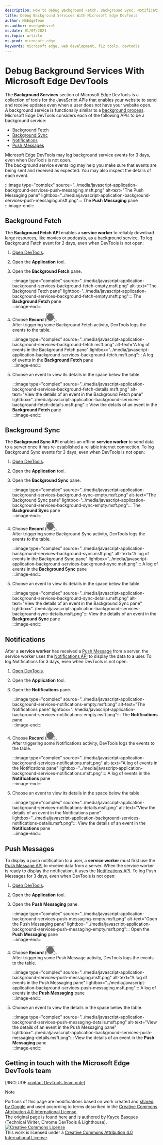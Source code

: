 ```yaml
---
description: How to debug Background Fetch, Background Sync, Notifications, and Push Messages with Microsoft Edge DevTools.
title: Debug Background Services With Microsoft Edge DevTools
author: MSEdgeTeam
ms.author: msedgedevrel
ms.date: 01/07/2021
ms.topic: article
ms.prod: microsoft-edge
keywords: microsoft edge, web development, f12 tools, devtools
---
```

<!-- Copyright Kayce Basques 
   Licensed under the Apache License, Version 2.0 (the "License");
   you may not use this file except in compliance with the License.
   You may obtain a copy of the License at

       https://www.apache.org/licenses/LICENSE-2.0
       
   Unless required by applicable law or agreed to in writing, software
   distributed under the License is distributed on an "AS IS" BASIS,
   WITHOUT WARRANTIES OR CONDITIONS OF ANY KIND, either express or implied.
   See the License for the specific language governing permissions and
   limitations under the License.  -->  

# Debug Background Services With Microsoft Edge DevTools  

The **Background Services** section of Microsoft Edge DevTools is a collection of tools for the JavaScript APIs that enables your website to send and receive updates even when a user does not have your website open.  
A background service is functionally similar to a [background process][WikiBackgroundProcess].  
Microsoft Edge DevTools considers each of the following APIs to be a background service:  

*   [Background Fetch](#background-fetch)  
*   [Background Sync](#background-sync)  
*   [Notifications](#notifications)  
*   [Push Messages](#push-messages)  
    
Microsoft Edge DevTools may log background service events for 3 days, even when DevTools is not open.  
The background service events log may help you make sure that events are being sent and received as expected.  You may also inspect the details of each event.  

:::image type="complex" source="../media/javascript-application-background-services-push-messaging.msft.png" alt-text="The Push Messaging pane" lightbox="../media/javascript-application-background-services-push-messaging.msft.png":::
   The **Push Messaging** pane  
:::image-end:::  

## Background Fetch  

The **Background Fetch API** enables a **service worker** to reliably download large resources, like movies or podcasts, as a background service.  To log Background Fetch event for 3 days, even when DevTools is not open:  

<!--Todo: add background fetch api section when available -->  

1.  [Open DevTools][OpenDevTools].  
1.  Open the **Application** tool.  
1.  Open the **Background Fetch** pane.  
    
    :::image type="complex" source="../media/javascript-application-background-services-background-fetch-empty.msft.png" alt-text="The Background Fetch pane" lightbox="../media/javascript-application-background-services-background-fetch-empty.msft.png":::
       The **Background Fetch** pane  
    :::image-end:::  
    
1.  Choose **Record** \(![Record][ImageRecordIcon]\).  
   After triggering some Background Fetch activity, DevTools logs the events to the table.  
    
    :::image type="complex" source="../media/javascript-application-background-services-background-fetch.msft.png" alt-text="A log of events in the Background Fetch pane" lightbox="../media/javascript-application-background-services-background-fetch.msft.png":::
       A log of events in the **Background Fetch** pane  
    :::image-end:::  
    
1.  Choose an event to view its details in the space below the table.  
    
    :::image type="complex" source="../media/javascript-application-background-services-background-fetch-details.msft.png" alt-text="View the details of an event in the Background Fetch pane" lightbox="../media/javascript-application-background-services-background-fetch-details.msft.png":::
       View the details of an event in the **Background Fetch** pane  
    :::image-end:::  
    
## Background Sync  

The **Background Sync API** enables an offline **service worker** to send data to a server once it has re-established a reliable internet connection.  To log Background Sync events for 3 days, even when DevTools is not open:  

<!--Todo: add background sync api section when available -->  

1.  [Open DevTools][OpenDevTools].  
1.  Open the **Application** tool.  
1.  Open the **Background Sync** pane.  
    
    :::image type="complex" source="../media/javascript-application-background-services-background-sync-empty.msft.png" alt-text="The Background Sync pane" lightbox="../media/javascript-application-background-services-background-sync-empty.msft.png":::
       The **Background Sync** pane  
    :::image-end:::  
    
1.  Choose **Record** \(![Record][ImageRecordIcon]\).  
   After triggering some Background Sync activity, DevTools logs the events to the table.  
    
    :::image type="complex" source="../media/javascript-application-background-services-background-sync.msft.png" alt-text="A log of events in the Background Sync pane" lightbox="../media/javascript-application-background-services-background-sync.msft.png":::
       A log of events in the **Background Sync** pane  
    :::image-end:::  
    
1.  Choose an event to view its details in the space below the table.  
    
    :::image type="complex" source="../media/javascript-application-background-services-background-sync-details.msft.png" alt-text="View the details of an event in the Background Sync pane" lightbox="../media/javascript-application-background-services-background-sync-details.msft.png":::
       View the details of an event in the **Background Sync** pane  
    :::image-end:::  
    
## Notifications  

After a **service worker** has received a [Push Message][MDNPush] from a server, the service worker uses the [Notifications API][MDNNotifications] to display the data to a user.  To log Notifications for 3 days, even when DevTools is not open:  

1.  [Open DevTools][OpenDevTools].  
1.  Open the **Application** tool.  
1.  Open the **Notifications** pane.  
    
    :::image type="complex" source="../media/javascript-application-background-services-notifications-empty.msft.png" alt-text="The Notifications pane" lightbox="../media/javascript-application-background-services-notifications-empty.msft.png":::
       The **Notifications** pane  
    :::image-end:::  
    
1.  Choose **Record** \(![Record][ImageRecordIcon]\).  
   After triggering some Notifications activity, DevTools logs the events to the table.  
    
    :::image type="complex" source="../media/javascript-application-background-services-notifications.msft.png" alt-text="A log of events in the Notifications pane" lightbox="../media/javascript-application-background-services-notifications.msft.png":::
       A log of events in the **Notifications** pane  
    :::image-end:::  
    
1.  Choose an event to view its details in the space below the table.  
    
    :::image type="complex" source="../media/javascript-application-background-services-notifications-details.msft.png" alt-text="View the details of an event in the Notifications pane" lightbox="../media/javascript-application-background-services-notifications-details.msft.png":::
       View the details of an event in the **Notifications** pane  
    :::image-end:::  
    
## Push Messages  

To display a push notification to a user, a **service worker** must first use the [Push Message API][MDNPush] to receive data from a server.  When the service worker is ready to display the notification, it uses the [Notifications API][MDNNotifications].  To log Push Messages for 3 days, even when DevTools is not open:  

1.  [Open DevTools][OpenDevTools].  
1.  Open the **Application** tool.  
1.  Open the **Push Messaging** pane.  
    
    :::image type="complex" source="../media/javascript-application-background-services-push-messaging-empty.msft.png" alt-text="Open the Push Messaging pane" lightbox="../media/javascript-application-background-services-push-messaging-empty.msft.png":::
       Open the **Push Messaging** pane  
    :::image-end:::  
    
1.  Choose **Record** \(![Record][ImageRecordIcon]\).  
    After triggering some Push Message activity, DevTools logs the events to the table.  
    
    :::image type="complex" source="../media/javascript-application-background-services-push-messaging.msft.png" alt-text="A log of events in the Push Messaging pane" lightbox="../media/javascript-application-background-services-push-messaging.msft.png":::
       A log of events in the **Push Messaging** pane  
    :::image-end:::  
    
1.  Choose an event to view the details in the space below the table.  
    
    :::image type="complex" source="../media/javascript-application-background-services-push-messaging-details.msft.png" alt-text="View the details of an event in the Push Messaging pane" lightbox="../media/javascript-application-background-services-push-messaging-details.msft.png":::
       View the details of an event in the **Push Messaging** pane  
    :::image-end:::  
    
## Getting in touch with the Microsoft Edge DevTools team  

[!INCLUDE [contact DevTools team note](../includes/contact-devtools-team-note.md)]  

<!-- image links -->  

[ImageRecordIcon]: ../media/record-icon.msft.png  

<!-- links -->  

<!--[BackgroundFetchAPI]: ../../../microsoft-edge/devtools-guide-chromium/whats-new/2018/12/background-fetch.md "Background Fetch API"  -->  
<!--[BackgroundSyncAPI]: ../../../microsoft-edge/devtools-guide-chromium/whats-new/2015/12/background-sync.md  "Background Sync API"  -->

[OpenDevTools]: ../open/index.md "Open Microsoft Edge (Chromium) Developer Tools | Microsoft Docs"  

[MDNNotifications]: https://developer.mozilla.org/docs/Web/API/Notifications_API "Notifications API | MDN"  
[MDNPush]: https://developer.mozilla.org/docs/Web/API/Push_API "Push API | MDN"  
<!--[ServiceWorkerCacheStorage]: https://alphabet.dev/service-workers-cache-storage "Service workers and the Cache Storage API | alphabet.dev"  -->
[WikiBackgroundProcess]: https://en.wikipedia.org/wiki/Background_process "Background process - Wikipedia"  

> [!NOTE]
> Portions of this page are modifications based on work created and [shared by Google][GoogleSitePolicies] and used according to terms described in the [Creative Commons Attribution 4.0 International License][CCA4IL].  
> The original page is found [here](https://developers.google.com/web/tools/chrome-devtools/javascript/background-services) and is authored by [Kayce Basques][KayceBasques] \(Technical Writer, Chrome DevTools \& Lighthouse\).  
[![Creative Commons License][CCby4Image]][CCA4IL]  
This work is licensed under a [Creative Commons Attribution 4.0 International License][CCA4IL].  

[CCA4IL]: https://creativecommons.org/licenses/by/4.0  
[CCby4Image]: https://i.creativecommons.org/l/by/4.0/88x31.png  
[GoogleSitePolicies]: https://developers.google.com/terms/site-policies  
[KayceBasques]: https://developers.google.com/web/resources/contributors/kaycebasques  
